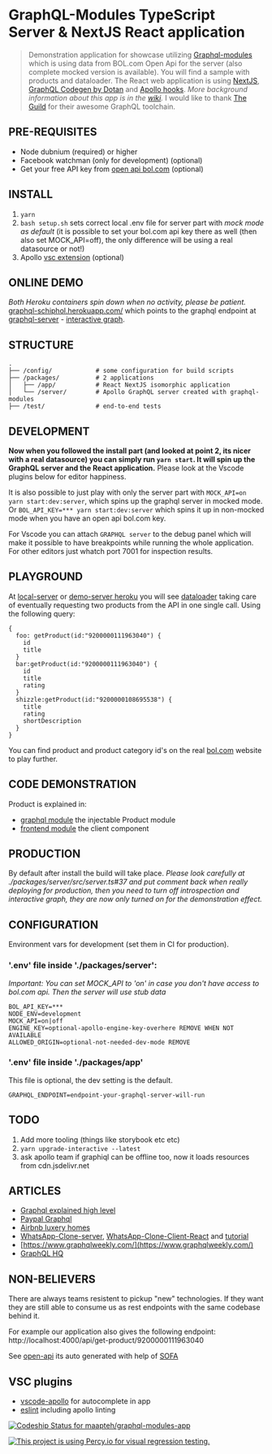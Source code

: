 # GraphQL-Modules TypeScript Server & NextJS React application
> Demonstration application for showcase utilizing [Graphql-modules](https://graphql-modules.com/) which is using data from BOL.com Open Api for the server (also complete mocked version is available). You will find a sample with products and dataloader.
The React web application is using [NextJS](https://nextjs.org/), [GraphQL Codegen by Dotan](https://graphql-code-generator.com) and [Apollo hooks](https://www.apollographql.com/docs/react/api/react-hooks/). _More background information about this app is in the [wiki](../../wiki)._ I would like to thank [The Guild](https://the-guild.dev) for their awesome GraphQL toolchain.

## PRE-REQUISITES
- Node dubnium (required) or higher
- Facebook watchman (only for development) (optional)
- Get your free API key from [open api bol.com](https://partnerblog.bol.com/documentatie/open-api) (optional)

## INSTALL
1. `yarn`
2. `bash setup.sh` sets correct local .env file for server part with _mock mode as default_ (it is possible to set your bol.com api key there as well (then also set MOCK_API=off), the only difference will be using a real datasource or not!)
3. Apollo [vsc extension](https://marketplace.visualstudio.com/items?itemName=apollographql.vscode-apollo) (optional)

## ONLINE DEMO
*Both Heroku containers spin down when no activity, please be patient.*
[graphql-schiphol.herokuapp.com/](https://graphql-schiphol.herokuapp.com) which points to the graphql endpoint at [graphql-server](https://graphql-server-schiphol.herokuapp.com/graphql) - [interactive graph](https://graphql-server-schiphol.herokuapp.com/voyager). 

## STRUCTURE
```
.
├── /config/            # some configuration for build scripts
├── /packages/          # 2 applications
│   ├── /app/           # React NextJS isomorphic application
│   └── /server/        # Apollo GraphQL server created with graphql-modules
├── /test/              # end-to-end tests
```

## DEVELOPMENT
**Now when you followed the install part (and looked at point 2, its nicer with a real datasource) you can simply run `yarn start`. It will spin up the GraphQL server and the React application.**
Please look at the Vscode plugins below for editor happiness.

It is also possible to just play with only the server part with `MOCK_API=on yarn start:dev:server`, which spins up the graphql server in mocked mode.
Or `BOL_API_KEY=*** yarn start:dev:server` which spins it up in non-mocked mode when you have an open api bol.com key.

For Vscode you can attach `GRAPHQL server` to the debug panel which will make it possible to have breakpoints while running the whole application. For other editors just whatch port 7001 for inspection results.

## PLAYGROUND
At [local-server](http://localhost:400) or [demo-server heroku](https://graphql-server-schiphol.herokuapp.com/graphql) you will see [dataloader](./packages/server/src/modules/product/providers/product-data-loader.ts) taking care of eventually requesting two products from the API in one single call. Using the following query:

```
{
  foo: getProduct(id:"9200000111963040") {
    id
    title
  }
  bar:getProduct(id:"9200000111963040") {
    id
    title
    rating
  }
  shizzle:getProduct(id:"9200000108695538") {
    title
    rating
    shortDescription
  }
}
```

You can find product and product category id's on the real [bol.com](https://bol.com) website to play further.

## CODE DEMONSTRATION
Product is explained in:
- [graphql module](packages/server/src/modules/product) the injectable Product module
- [frontend module](packages/app/src/modules/product) the client component

## PRODUCTION
By default after install the build will take place.
*Please look carefully at ./packages/server/src/server.ts#37 and put comment back when really deploying for production, then you need to turn off introspection and interactive graph, they are now only turned on for the demonstration effect.*

## CONFIGURATION
Environment vars for development (set them in CI for production).

### '.env' file inside './packages/server':

*Important: You can set MOCK_API to 'on' in case you don't have access to bol.com api. Then the server will use stub data*

```
BOL_API_KEY=***
NODE_ENV=development
MOCK_API=on|off
ENGINE_KEY=optional-apollo-engine-key-overhere REMOVE WHEN NOT AVAILABLE
ALLOWED_ORIGIN=optional-not-needed-dev-mode REMOVE
```

### '.env' file inside './packages/app'
This file is optional, the dev setting is the default.
```
GRAPHQL_ENDPOINT=endpoint-your-graphql-server-will-run
```

## TODO
1) Add more tooling (things like storybook etc etc)
2) `yarn upgrade-interactive --latest`
3) ask apollo team if graphiql can be offline too, now it loads resources from cdn.jsdelivr.net

## ARTICLES
- [Graphql explained high level](https://www.youtube.com/watch?v=Oh5oC98ztvI)
- [Paypal Graphql](https://medium.com/paypal-engineering/graphql-a-success-story-for-paypal-checkout-3482f724fb53)
- [Airbnb luxery homes](https://medium.com/airbnb-engineering/how-airbnb-is-moving-10x-faster-at-scale-with-graphql-and-apollo-aa4ec92d69e2)
- [WhatsApp-Clone-server](https://github.com/Urigo/WhatsApp-Clone-server), [WhatsApp-Clone-Client-React](https://github.com/Urigo/WhatsApp-Clone-Client-React) and [tutorial](https://tortilla.academy/tutorial/whatsapp-react/step/1)
- [https://www.graphqlweekly.com/](https://www.graphqlweekly.com/)
- [GraphQL HQ](https://blog.apollographql.com/)


## NON-BELIEVERS
There are always teams resistent to pickup "new" technologies. If they want they are still able to consume us as rest endpoints with the same codebase behind it.

For example our application also gives the following endpoint:
http://localhost:4000/api/get-product/9200000111963040

See [open-api](./packages/server/swagger.yml) its auto generated with help of [SOFA](https://github.com/Urigo/SOFA)


## VSC plugins
- [vscode-apollo](https://marketplace.visualstudio.com/items?itemName=apollographql.vscode-apollo) for autocomplete in app
- [eslint](https://marketplace.visualstudio.com/items?itemName=dbaeumer.vscode-eslint) including apollo linting


[![Codeship Status for maapteh/graphql-modules-app](https://app.codeship.com/projects/3bf47d90-d61c-0136-0edf-1a5c0fb66462/status?branch=master)](https://graphql-schiphol.herokuapp.com)

[![This project is using Percy.io for visual regression testing.](https://percy.io/static/images/percy-badge.svg)](https://percy.io/maas38/graphql-workshop)
